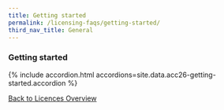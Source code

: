 ```yaml
---
title: Getting started
permalink: /licensing-faqs/getting-started/
third_nav_title: General
---
```


### Getting started

{% include accordion.html accordions=site.data.acc26-getting-started.accordion %}

[Back to Licences Overview](/licences/)
